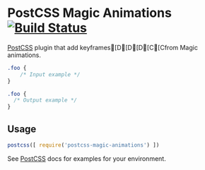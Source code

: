# PostCSS Magic Animations [![Build Status][ci-img]][ci]

[PostCSS] plugin that add keyframes[D[D[D[C[Cfrom Magic animations.

[PostCSS]: https://github.com/postcss/postcss
[ci-img]:  https://travis-ci.org/JuliaMB/postcss-magic-animations.svg
[ci]:      https://travis-ci.org/JuliaMB/postcss-magic-animations

```css
.foo {
    /* Input example */
}
```

```css
.foo {
  /* Output example */
}
```

## Usage

```js
postcss([ require('postcss-magic-animations') ])
```

See [PostCSS] docs for examples for your environment.
